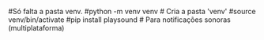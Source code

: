 #Só falta a pasta venv.
#python -m venv venv  # Cria a pasta 'venv'
#source venv/bin/activate
#pip install playsound  # Para notificações sonoras (multiplataforma)

